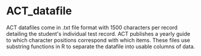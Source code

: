 # ACT_datafile
ACT datafiles come in .txt file format with 1500 characters per record detailing the student's individual test record. ACT publishes a yearly guide to which character positions correspond with which items. These files use substring functions in R to separate the datafile into usable columns of data.
